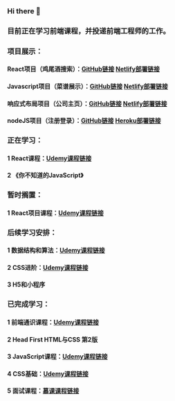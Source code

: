 ### Hi there 👋
### 目前正在学习前端课程，并投递前端工程师的工作。
### 项目展示：
#### React项目（鸡尾酒搜索）：[GitHub链接](https://github.com/ajiang13260/cocktail-list) [Netlify部署链接](https://goofy-jang-bbc7e1.netlify.app/)
#### Javascript项目（菜谱展示）：[GitHub链接](https://github.com/ajiang13260/forkify_app) [Netlify部署链接](https://objective-roentgen-b63d05.netlify.app/)
#### 响应式布局项目（公司主页）：[GitHub链接](https://github.com/ajiang13260/Omnifood-Desktop) [Netlify部署链接](https://musing-franklin-8037a5.netlify.app/)
#### nodeJS项目（注册登录）：[GitHub链接](https://github.com/ajiang13260/Newsletter-Signup)  [Heroku部署链接](https://safe-cove-29736.herokuapp.com/) 
### 正在学习：
#### 1 React课程：[Udemy课程链接](https://www.udemy.com/course/react-the-complete-guide-incl-redux/)
#### 2 《你不知道的JavaScript》
### 暂时搁置：
#### 1 React项目课程：[Udemy课程链接](https://www.udemy.com/course-dashboard-redirect/?course_id=2018828)
### 后续学习安排：
#### 1 数据结构和算法：[Udemy课程链接](https://www.udemy.com/course-dashboard-redirect/?course_id=1406344)
#### 2 CSS进阶：[Udemy课程链接](https://www.udemy.com/course/advanced-css-and-sass/learn/lecture/8312878)
#### 3 H5和小程序
### 已完成学习：
#### 1 前端通识课程：[Udemy课程链接](https://www.udemy.com/course-dashboard-redirect/?course_id=1565838)
#### 2 Head First HTML与CSS 第2版
#### 3 JavaScript课程：[Udemy课程链接](https://www.udemy.com/course-dashboard-redirect/?course_id=851712)
#### 4 CSS基础：[Udemy课程链接](https://www.udemy.com/course/design-and-develop-a-killer-website-with-html5-and-css3/)
#### 5 面试课程：[慕课课程链接](https://coding.imooc.com/class/400.html)


<!--
**ajiang13260/ajiang13260** is a ✨ _special_ ✨ repository because its `README.md` (this file) appears on your GitHub profile.

Here are some ideas to get you started:

- 🔭 I’m currently working on ...
- 🌱 I’m currently learning ...
- 👯 I’m looking to collaborate on ...
- 🤔 I’m looking for help with ...
- 💬 Ask me about ...
- 📫 How to reach me: ...
- 😄 Pronouns: ...
- ⚡ Fun fact: ...
-->
